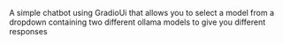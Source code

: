 A simple chatbot using GradioUi that allows you to select a model from a dropdown containing two  different ollama models to give you different responses

